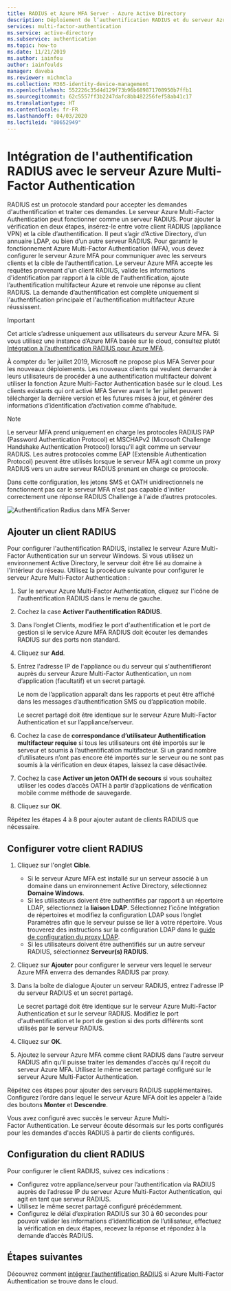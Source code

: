 ```yaml
---
title: RADIUS et Azure MFA Server - Azure Active Directory
description: Déploiement de l’authentification RADIUS et du serveur Azure Multi-Factor Authentication.
services: multi-factor-authentication
ms.service: active-directory
ms.subservice: authentication
ms.topic: how-to
ms.date: 11/21/2019
ms.author: iainfou
author: iainfoulds
manager: daveba
ms.reviewer: michmcla
ms.collection: M365-identity-device-management
ms.openlocfilehash: 552226c35d4d129f73b96b689871708950b7ffb1
ms.sourcegitcommit: 62c5557ff3b2247dafc8bb482256fef58ab41c17
ms.translationtype: HT
ms.contentlocale: fr-FR
ms.lasthandoff: 04/03/2020
ms.locfileid: "80652949"
---
```

# <a name="integrate-radius-authentication-with-azure-multi-factor-authentication-server"></a>Intégration de l'authentification RADIUS avec le serveur Azure Multi-Factor Authentication

RADIUS est un protocole standard pour accepter les demandes d'authentification et traiter ces demandes. Le serveur Azure Multi-Factor Authentication peut fonctionner comme un serveur RADIUS. Pour ajouter la vérification en deux étapes, insérez-le entre votre client RADIUS (appliance VPN) et la cible d’authentification. Il peut s’agir d’Active Directory, d’un annuaire LDAP, ou bien d’un autre serveur RADIUS. Pour garantir le fonctionnement Azure Multi-Factor Authentication (MFA), vous devez configurer le serveur Azure MFA pour communiquer avec les serveurs clients et la cible de l’authentification. Le serveur Azure MFA accepte les requêtes provenant d'un client RADIUS, valide les informations d'identification par rapport à la cible de l'authentification, ajoute l’authentification multifacteur Azure et renvoie une réponse au client RADIUS. La demande d’authentification est complète uniquement si l'authentification principale et l'authentification multifacteur Azure réussissent.

> [!IMPORTANT]
> Cet article s’adresse uniquement aux utilisateurs du serveur Azure MFA. Si vous utilisez une instance d’Azure MFA basée sur le cloud, consultez plutôt [Intégration à l’authentification RADIUS pour Azure MFA](howto-mfa-nps-extension.md).
>
> À compter du 1er juillet 2019, Microsoft ne propose plus MFA Server pour les nouveaux déploiements. Les nouveaux clients qui veulent demander à leurs utilisateurs de procéder à une authentification multifacteur doivent utiliser la fonction Azure Multi-Factor Authentication basée sur le cloud. Les clients existants qui ont activé MFA Server avant le 1er juillet peuvent télécharger la dernière version et les futures mises à jour, et générer des informations d’identification d’activation comme d’habitude.

> [!NOTE]
> Le serveur MFA prend uniquement en charge les protocoles RADIUS PAP (Password Authentication Protocol) et MSCHAPv2 (Microsoft Challenge Handshake Authentication Protocol) lorsqu'il agit comme un serveur RADIUS.  Les autres protocoles comme EAP (Extensible Authentication Protocol) peuvent être utilisés lorsque le serveur MFA agit comme un proxy RADIUS vers un autre serveur RADIUS prenant en charge ce protocole.
>
> Dans cette configuration, les jetons SMS et OATH unidirectionnels ne fonctionnent pas car le serveur MFA n'est pas capable d'initier correctement une réponse RADIUS Challenge à l'aide d’autres protocoles.

![Authentification Radius dans MFA Server](./media/howto-mfaserver-dir-radius/radius.png)

## <a name="add-a-radius-client"></a>Ajouter un client RADIUS

Pour configurer l'authentification RADIUS, installez le serveur Azure Multi-Factor Authentication sur un serveur Windows. Si vous utilisez un environnement Active Directory, le serveur doit être lié au domaine à l'intérieur du réseau. Utilisez la procédure suivante pour configurer le serveur Azure Multi-Factor Authentication :

1. Sur le serveur Azure Multi-Factor Authentication, cliquez sur l'icône de l'authentification RADIUS dans le menu de gauche.
2. Cochez la case **Activer l'authentification RADIUS**.
3. Dans l’onglet Clients, modifiez le port d'authentification et le port de gestion si le service Azure MFA RADIUS doit écouter les demandes RADIUS sur des ports non standard.
4. Cliquez sur **Add**.
5. Entrez l'adresse IP de l'appliance ou du serveur qui s'authentifieront auprès du serveur Azure Multi-Factor Authentication, un nom d’application (facultatif) et un secret partagé.

   Le nom de l’application apparaît dans les rapports et peut être affiché dans les messages d’authentification SMS ou d’application mobile.

   Le secret partagé doit être identique sur le serveur Azure Multi-Factor Authentication et sur l’appliance/serveur.

6. Cochez la case de **correspondance d’utilisateur Authentification multifacteur requise** si tous les utilisateurs ont été importés sur le serveur et soumis à l’authentification multifacteur. Si un grand nombre d’utilisateurs n’ont pas encore été importés sur le serveur ou ne sont pas soumis à la vérification en deux étapes, laissez la case désactivée.
7. Cochez la case **Activer un jeton OATH de secours** si vous souhaitez utiliser les codes d’accès OATH à partir d’applications de vérification mobile comme méthode de sauvegarde.
8. Cliquez sur **OK**.

Répétez les étapes 4 à 8 pour ajouter autant de clients RADIUS que nécessaire.

## <a name="configure-your-radius-client"></a>Configurer votre client RADIUS

1. Cliquez sur l'onglet **Cible**.
   * Si le serveur Azure MFA est installé sur un serveur associé à un domaine dans un environnement Active Directory, sélectionnez **Domaine Windows**.
   * Si les utilisateurs doivent être authentifiés par rapport à un répertoire LDAP, sélectionnez la **liaison LDAP**.
      Sélectionnez l’icône Intégration de répertoires et modifiez la configuration LDAP sous l’onglet Paramètres afin que le serveur puisse se lier à votre répertoire. Vous trouverez des instructions sur la configuration LDAP dans le [guide de configuration du proxy LDAP](howto-mfaserver-dir-ldap.md).
   * Si les utilisateurs doivent être authentifiés sur un autre serveur RADIUS, sélectionnez **Serveur(s) RADIUS**.
1. Cliquez sur **Ajouter** pour configurer le serveur vers lequel le serveur Azure MFA enverra des demandes RADIUS par proxy.
1. Dans la boîte de dialogue Ajouter un serveur RADIUS, entrez l'adresse IP du serveur RADIUS et un secret partagé.

   Le secret partagé doit être identique sur le serveur Azure Multi-Factor Authentication et sur le serveur RADIUS. Modifiez le port d'authentification et le port de gestion si des ports différents sont utilisés par le serveur RADIUS.

1. Cliquez sur **OK**.
1. Ajoutez le serveur Azure MFA comme client RADIUS dans l'autre serveur RADIUS afin qu'il puisse traiter les demandes d'accès qu’il reçoit du serveur Azure MFA. Utilisez le même secret partagé configuré sur le serveur Azure Multi-Factor Authentication.

Répétez ces étapes pour ajouter des serveurs RADIUS supplémentaires. Configurez l’ordre dans lequel le serveur Azure MFA doit les appeler à l’aide des boutons **Monter** et **Descendre**.

Vous avez configuré avec succès le serveur Azure Multi-Factor Authentication. Le serveur écoute désormais sur les ports configurés pour les demandes d'accès RADIUS à partir de clients configurés.

## <a name="radius-client-configuration"></a>Configuration du client RADIUS

Pour configurer le client RADIUS, suivez ces indications :

* Configurez votre appliance/serveur pour l’authentification via RADIUS auprès de l’adresse IP du serveur Azure Multi-Factor Authentication, qui agit en tant que serveur RADIUS.
* Utilisez le même secret partagé configuré précédemment.
* Configurez le délai d’expiration RADIUS sur 30 à 60 secondes pour pouvoir valider les informations d’identification de l’utilisateur, effectuez la vérification en deux étapes, recevez la réponse et répondez à la demande d’accès RADIUS.

## <a name="next-steps"></a>Étapes suivantes

Découvrez comment [intégrer l’authentification RADIUS](howto-mfa-nps-extension.md) si Azure Multi-Factor Authentication se trouve dans le cloud. 
